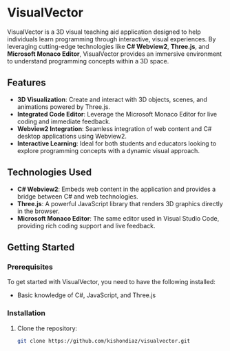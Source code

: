 # VisualVector

VisualVector is a 3D visual teaching aid application designed to help individuals learn programming through interactive, visual experiences. By leveraging cutting-edge technologies like **C# Webview2**, **Three.js**, and **Microsoft Monaco Editor**, VisualVector provides an immersive environment to understand programming concepts within a 3D space.

## Features

- **3D Visualization**: Create and interact with 3D objects, scenes, and animations powered by Three.js.
- **Integrated Code Editor**: Leverage the Microsoft Monaco Editor for live coding and immediate feedback.
- **Webview2 Integration**: Seamless integration of web content and C# desktop applications using Webview2.
- **Interactive Learning**: Ideal for both students and educators looking to explore programming concepts with a dynamic visual approach.

## Technologies Used

- **C# Webview2**: Embeds web content in the application and provides a bridge between C# and web technologies.
- **Three.js**: A powerful JavaScript library that renders 3D graphics directly in the browser.
- **Microsoft Monaco Editor**: The same editor used in Visual Studio Code, providing rich coding support and live feedback.

## Getting Started

### Prerequisites

To get started with VisualVector, you need to have the following installed:


- Basic knowledge of C#, JavaScript, and Three.js

### Installation

1. Clone the repository:
   ```bash
   git clone https://github.com/kishondiaz/visualvector.git
